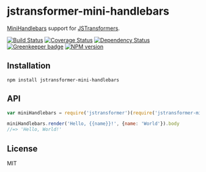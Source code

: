 # jstransformer-mini-handlebars

[MiniHandlebars](https://github.com/mikesmullin/mini-handlebars) support for [JSTransformers](http://github.com/jstransformers).

[![Build Status](https://img.shields.io/travis/jstransformers/jstransformer-mini-handlebars/master.svg)](https://travis-ci.org/jstransformers/jstransformer-mini-handlebars)
[![Coverage Status](https://img.shields.io/codecov/c/github/jstransformers/jstransformer-mini-handlebars/master.svg)](https://codecov.io/gh/jstransformers/jstransformer-mini-handlebars)
[![Dependency Status](https://img.shields.io/david/jstransformers/jstransformer-mini-handlebars/master.svg)](http://david-dm.org/jstransformers/jstransformer-mini-handlebars)
[![Greenkeeper badge](https://badges.greenkeeper.io/jstransformers/jstransformer-mini-handlebars.svg)](https://greenkeeper.io/)
[![NPM version](https://img.shields.io/npm/v/jstransformer-mini-handlebars.svg)](https://www.npmjs.org/package/jstransformer-mini-handlebars)

## Installation

    npm install jstransformer-mini-handlebars

## API

```js
var miniHandlebars = require('jstransformer')(require('jstransformer-mini-handlebars'));

miniHandlebars.render('Hello, {{name}}!', {name: 'World'}).body
//=> 'Hello, World!'
```

## License

MIT
